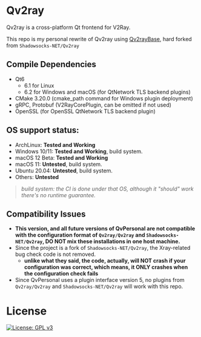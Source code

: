 # Qv2ray

Qv2ray is a cross-platform Qt frontend for V2Ray.

This repo is my personal rewrite of Qv2ray using [Qv2rayBase](https://github.com/moodyhunter/Qv2rayBase), hard forked from `Shadowsocks-NET/Qv2ray`

## Compile Dependencies

- Qt6
  - 6.1 for Linux
  - 6.2 for Windows and macOS (for QtNetwork TLS backend plugins)
- CMake 3.20.0 (cmake_path command for Windows plugin deployment)
- gRPC, Protobuf (V2RayCorePlugin, can be omitted if not used)
- OpenSSL (for OpenSSL QtNetwork TLS backend plugin)

## OS support status:

- ArchLinux: **Tested and Working**
- Windows 10/11: **Tested and Working**, build system.
- macOS 12 Beta: **Tested and Working**
- macOS 11: **Untested**, build system.
- Ubuntu 20.04: **Untested**, build system.
- Others: **Untested**

> *build system: the CI is done under that OS, although it "should" work there's no runtime guarantee.*

## Compatibility Issues

- **This version, and all future versions of QvPersonal are not compatible with the configuration format of `Qv2ray/Qv2ray` and `Shadowsocks-NET/Qv2ray`, DO NOT mix these installations in one host machine.**
- Since the project is a fork of `Shadowsocks-NET/Qv2ray`, the Xray-related bug check code is not removed. 
  - **unlike what they said, the code, actually, will NOT crash if your configuration was correct, which means, it ONLY crashes when the configuration check fails**
- Since QvPersonal uses a plugin interface version 5, no plugins from `Qv2ray/Qv2ray` and `Shadowsocks-NET/Qv2ray` will work with this repo.

# License

[![License: GPL v3](https://www.gnu.org/graphics/gplv3-127x51.png)](https://www.gnu.org/licenses/gpl-3.0)
